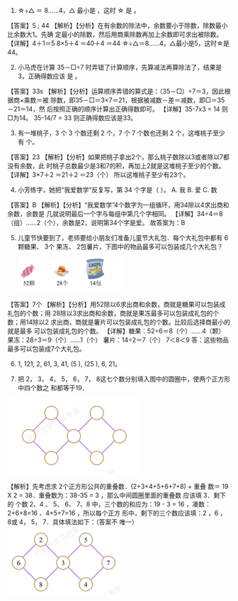 1. ☆÷△ ＝ 8……4，△ 最小是 ，这时 ☆ 是 。

【答案】5 ; 44
【解析】【分析】在有余数的除法中，余数要小于除数，除数最小比余数大1。先确
定最小的除数，然后用商乘除数再加上余数即可求出被除数。
【详解】4＋1＝5
8×5＋4
＝40＋4
＝44
☆÷△＝8……4，△最小是5，这时☆是44。

2. 小马虎在计算 35－□÷7 时弄错了计算顺序，先算减法再算除法了，结果是 3，正确得数应该
   是 。

【答案】33s
【解析】【分析】运算顺序弄错的算式是：（35－□）÷7＝3，因此根据商×乘数＝被
除数，即35－□＝3×7＝21，根据被减数－差＝减数，即□＝35－21＝14，然
后按照正确的顺序计算出正确得数即可。
【详解】35-7x3 = 14
则□为14。
35-14/7 = 33
则正确得数应该是33。

3. 有一堆桃子，3 个 3 个数还剩 2 个，7 个 7 个数也还剩 2 个，这堆桃子至少有 个。

【答案】23
【解析】【分析】如果把桃子拿出2个，那么桃子数除以3或者除以7都没有余数，此
时桃子总数最少是3和7的积，再加上2就是这堆桃子至少的个数。
【详解】3×7＋2
＝21＋2
＝23（个）
所以这堆桃子至少有23个。

4. 小芳练字，她把“我爱数学”反复写，第 34 个字是（ ）。
   A. 我 B. 爱 C. 数

【答案】B
【解析】【分析】“我爱数学”4个数字为一组循环，用34除以4求出商和余数，余数是
几就说明最后一个字与每组中第几个字相同。
【详解】34÷4＝8（组）……2（个），余数是2，说明第34个字是爱。
故答案为：B

5. 儿童节快要到了，老师要给小朋友们准备儿童节大礼包．每个大礼包中都有 6颗糖果、 3个
   果冻、 2包薯片，下图中的物品最多可以包装成几个大礼包？

   ![](images/1.png)

【答案】7个
【解析】【分析】用52除以6求出商和余数，商就是糖果可以包装成礼包的个数；用
28除以3求出商和余数，商就是果冻最多可以包装成礼包的个数；用14除以2
求出商，商就是薯片可以包装成礼包的个数。比较后选择商最小的就是最多
可以包装成礼包的个数。
【详解】糖果：52÷6＝8（个）……4（颗）
果冻：28÷3＝9（个）……1（个）
薯片：14÷2＝7（个）
7＜8＜9
答：这些物品最多可以包装成7个大礼包。

6. 1, 121, 2, 61, 3, 41, (5 ), (25 ), 6, 21。

7. 把 2， 3， 4， 5， 6， 7， 8这七个数分别填入图中的圆圈中，使两个正方形中四个数之
和都等于19．

![](images/2.png)

【解析】先考虑求 2个正方形公共的重叠数．(2+3+4+5+6+7+8) + 重叠
数＝ 19 X 2 = 38．重叠数为：38-35 = 3 ，那么中间圆圈里面的重叠数
应该填 3．剩下的 个数 2、4 、 5、 6、 7、8 中，三个数的和应为：19 - 3 = 16
，凑数：2+6+8=16 、4+5+7=16 ，所以每个正方
形中，剩下的三个数应该填：2 ，6 ， 8或 4， 5， 7．具体填法如下：（答案不
唯一）
![](images/3.png)

